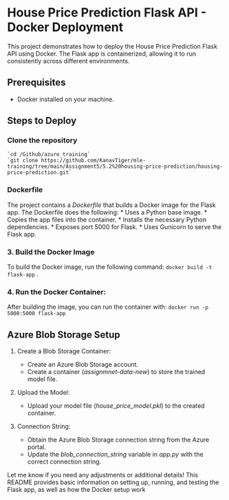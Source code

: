 # House Price Prediction Flask API - Docker Deployment
This project demonstrates how to deploy the House Price Prediction Flask API using Docker. The Flask app is containerized, allowing it to run consistently across different environments.

## Prerequisites
* Docker installed on your machine.

## Steps to Deploy

### Clone the repository
    `cd /Github/azure_training`
    `git clone https://github.com/KanavTiger/mle-training/tree/main/Assignment5/5.2%20housing-price-prediction/housing-price-prediction.git`

### Dockerfile
 The project contains a *Dockerfile* that builds a Docker image for the Flask app. The Dockerfile does the following:
    * Uses a Python base image.
    * Copies the app files into the container.
    * Installs the necessary Python dependencies.
    * Exposes port 5000 for Flask.
    * Uses Gunicorn to serve the Flask app.

### 3. Build the Docker Image
To build the Docker image, run the following command:
`docker build -t flask-app` .

### 4. Run the Docker Container:
After building the image, you can run the container with:
`docker run -p 5000:5000 flask-app`

## Azure Blob Storage Setup
1. Create a Blob Storage Container:
    * Create an Azure Blob Storage account.
    * Create a container (*assignmnet-data-new*) to store the trained model file.

2. Upload the Model:
    * Upload your model file (*house_price_model.pkl*) to the created container.

3. Connection String:
    * Obtain the Azure Blob Storage connection string from the Azure portal.
    * Update the *blob_connection_string* variable in *app.py* with the correct connection string.


Let me know if you need any adjustments or additional details! This README provides basic information on setting up, running, and testing the Flask app, as well as how the Docker setup work